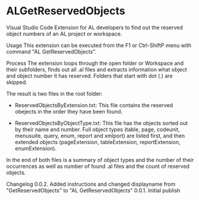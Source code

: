 # ALGetReservedObjects
Visual Studio Code Extension for AL developers to find out the reserved object numbers of an AL project or workspace.

Usage
This extension can be executed from the F1 or Ctrl-ShiftP menu with command
"AL GetReservedObjects".

Process
The extension loops through the open folder or Workspace and their subfolders, finds out all .al files and extracts information what object and object number it has reserved.
Folders that start with dot (.) are skipped.

The result is two files in the root folder:
* ReservedObjectsByExtension.txt: This file contains the reserved obejects in the order they have been found.

* ReservedObjectsByObjectType.txt: This file has the objects sorted out by their name and number. Full object types (table, page, codeunit, menusuite, query, enum, report and xmlport) are listed first, and then extended objects (pageExtension, tableExtension, reportExtension, enumExtension).

In the end of both files is a summary of object types and the number of their occurrences as well as number of found .al files and the count of reserved objects.

Changelog
0.0.2.  Added instructions and changed displayname from "GetReservedObjects" to "AL GetReservedObjects"
0.0.1.  Initial publish
